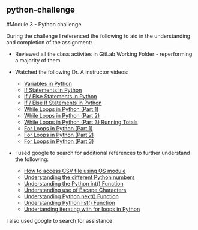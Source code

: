 ## python-challenge
#Module 3 - Python challenge

During the challenge I referenced the following to aid in the understanding and completion of the assignment:

* Reviewed all the class activites in GitLab Working Folder - reperforming a majority of them
* Watched the following Dr. A instructor videos:
  - [Variables in Python](https://youtu.be/mnH7HZod9BA)
  - [If Statements in Python](https://youtu.be/BJPr1iOLuW4)
  - [If / Else Statements in Python](https://youtu.be/xm_ZiP-JaaY)
  - [If / Else If Statements in Python](https://youtu.be/C0HYv6CuqRM)
  - [While Loops in Python (Part 1)](https://youtu.be/oKg9GiEiGbY)
  - [While Loops in Python (Part 2)](https://youtu.be/7YQPKV-teOQ)
  - [While Loops in Python (Part 3) Running Totals](https://youtu.be/woKmWyIjASA)
  - [For Loops in Python (Part 1)](https://youtu.be/nb4QkjphX1Y)
  - [For Loops in Python (Part 2)](https://youtu.be/NZ7XLxfGHVA)
  - [For Loops in Python (Part 3)](https://youtu.be/Hiqbwd7XIAU)

* I used google to search for additional references to further understand the following:
  - [How to access CSV file using OS module](https://stackoverflow.com/questions/60190232/how-to-access-csv-file-using-os-module)
  - [Understanding the different Python numbers](https://www.geeksforgeeks.org/python-numbers/)
  - [Understanding the Python int() Function](https://www.geeksforgeeks.org/python-int-function/)
  - [Understanding use of Escape Characters](https://www.geeksforgeeks.org/preventing-escape-sequence-interpretation-in-python/)
  - [Understanding Python next() Function](https://www.programiz.com/python-programming/methods/built-in/next)
  - [Understanding Python list() Function](https://www.programiz.com/python-programming/methods/built-in/list)
  - [Undertanding iterating with for loops in Python](https://realpython.com/python-enumerate/)

I also used google to search for assistance 
